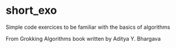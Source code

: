 # short_exo

Simple code exercices to be familiar with the basics of algorithms

From Grokking Algorithms book written by Aditya Y. Bhargava
